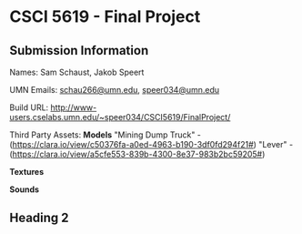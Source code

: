 # CSCI 5619 - Final Project

## Submission Information

Names: Sam Schaust, Jakob Speert

UMN Emails: schau266@umn.edu, speer034@umn.edu

Build URL: http://www-users.cselabs.umn.edu/~speer034/CSCI5619/FinalProject/

Third Party Assets:
**Models**
"Mining Dump Truck" - (https://clara.io/view/c50376fa-a0ed-4963-b190-3df0fd294f21#)
"Lever" - (https://clara.io/view/a5cfe553-839b-4300-8e37-983b2bc59205#)

**Textures**

**Sounds**

## Heading 2

